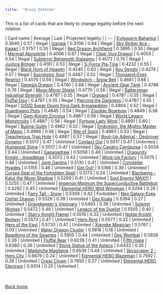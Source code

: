 ```yaml
---
title:  "Disco Inferno"
---
```


This is a list of cards that are likely to change legality before the next rotation.

| Card name | Average | Last | Projected legality |
| :-- |
[Evilswarm Bahamut](https://db.ygoprodeck.com/card/?search=Evilswarm%20Bahamut) | 0.3640 | 0.57 | Illegal |
[Izanagi](https://db.ygoprodeck.com/card/?search=Izanagi) | 0.3706 | 0.64 | Illegal |
[Sky Striker Ace - Kagari](https://db.ygoprodeck.com/card/?search=Sky%20Striker%20Ace%20-%20Kagari) | 0.3757 | 0.55 | Illegal |
[Red Dragon Archfiend](https://db.ygoprodeck.com/card/?search=Red%20Dragon%20Archfiend) | 0.3995 | 0.55 | Illegal |
[Mermail Abysstrite](https://db.ygoprodeck.com/card/?search=Mermail%20Abysstrite) | 0.4006 | 0.67 | Illegal |
[Clear Vice Dragon](https://db.ygoprodeck.com/card/?search=Clear%20Vice%20Dragon) | 0.4053 | 0.54 | Illegal |
[Subterror Behemoth Stalagmo](https://db.ygoprodeck.com/card/?search=Subterror%20Behemoth%20Stalagmo) | 0.4072 | 0.74 | Illegal |
[Justice Bringer](https://db.ygoprodeck.com/card/?search=Justice%20Bringer) | 0.4191 | 0.53 | Illegal |
[S-Force Pla-Tina](https://db.ygoprodeck.com/card/?search=S-Force%20Pla-Tina) | 0.4232 | 0.55 | Illegal |
[Black Horn of Heaven](https://db.ygoprodeck.com/card/?search=Black%20Horn%20of%20Heaven) | 0.4240 | 0.63 | Illegal |
[Ryu Senshi](https://db.ygoprodeck.com/card/?search=Ryu%20Senshi) | 0.4274 | 0.57 | Illegal |
[Successor Soul](https://db.ygoprodeck.com/card/?search=Successor%20Soul) | 0.4487 | 0.52 | Illegal |
[Thousand-Eyes Restrict](https://db.ygoprodeck.com/card/?search=Thousand-Eyes%20Restrict) | 0.4570 | 0.56 | Illegal |
[Windwitch - Snow Bell](https://db.ygoprodeck.com/card/?search=Windwitch%20-%20Snow%20Bell) | 0.4661 | 0.68 | Illegal |
[Genesis Dragon](https://db.ygoprodeck.com/card/?search=Genesis%20Dragon) | 0.4740 | 0.68 | Illegal |
[Ancient Gear Tank](https://db.ygoprodeck.com/card/?search=Ancient%20Gear%20Tank) | 0.4748 | 0.76 | Illegal |
[Moon Mirror Shield](https://db.ygoprodeck.com/card/?search=Moon%20Mirror%20Shield) | 0.4770 | 0.58 | Illegal |
[Batteryman Industrial Strength](https://db.ygoprodeck.com/card/?search=Batteryman%20Industrial%20Strength) | 0.4787 | 0.55 | Illegal |
[Dragard](https://db.ygoprodeck.com/card/?search=Dragard) | 0.4787 | 0.55 | Illegal |
[Fluffal Dog](https://db.ygoprodeck.com/card/?search=Fluffal%20Dog) | 0.4787 | 0.55 | Illegal |
[Piercing the Darkness](https://db.ygoprodeck.com/card/?search=Piercing%20the%20Darkness) | 0.4787 | 0.55 | Illegal |
[D/D/D Super Doom King Dark Armageddon](https://db.ygoprodeck.com/card/?search=D/D/D%20Super%20Doom%20King%20Dark%20Armageddon) | 0.4804 | 0.52 | Illegal |
[Guardragon Pisty](https://db.ygoprodeck.com/card/?search=Guardragon%20Pisty) | 0.4845 | 0.54 | Illegal |
[Zoodiac Boarbow](https://db.ygoprodeck.com/card/?search=Zoodiac%20Boarbow) | 0.4849 | 0.58 | Illegal |
[Gem-Knight Zirconia](https://db.ygoprodeck.com/card/?search=Gem-Knight%20Zirconia) | 0.4887 | 0.56 | Illegal |
[World Legacy Monstrosity](https://db.ygoprodeck.com/card/?search=World%20Legacy%20Monstrosity) | 0.4887 | 0.56 | Illegal |
[Fortune Lady Wind](https://db.ygoprodeck.com/card/?search=Fortune%20Lady%20Wind) | 0.4891 | 0.60 | Illegal |
[Bujingi Quilin](https://db.ygoprodeck.com/card/?search=Bujingi%20Quilin) | 0.4962 | 0.52 | Illegal |
[Endymion, the Mighty Master of Magic](https://db.ygoprodeck.com/card/?search=Endymion,%20the%20Mighty%20Master%20of%20Magic) | 0.4966 | 0.56 | Illegal |
[Rite of Spirit](https://db.ygoprodeck.com/card/?search=Rite%20of%20Spirit) | 0.4983 | 0.53 | Illegal |
[Treacherous Trap Hole](https://db.ygoprodeck.com/card/?search=Treacherous%20Trap%20Hole) | 0.4987 | 0.57 | Illegal |
[Boot-Up Admiral - Destroyer Dynamo](https://db.ygoprodeck.com/card/?search=Boot-Up%20Admiral%20-%20Destroyer%20Dynamo) | 0.5017 | 0.47 | Unlimited |
[Contact Out](https://db.ygoprodeck.com/card/?search=Contact%20Out) | 0.5017 | 0.47 | Unlimited |
[Humanoid Slime](https://db.ygoprodeck.com/card/?search=Humanoid%20Slime) | 0.5017 | 0.47 | Unlimited |
[Sky Cavalry Centaurea](https://db.ygoprodeck.com/card/?search=Sky%20Cavalry%20Centaurea) | 0.5034 | 0.44 | Unlimited |
[Gagagadraw](https://db.ygoprodeck.com/card/?search=Gagagadraw) | 0.5058 | 0.49 | Unlimited |
[Dragunity Knight - Areadbhair](https://db.ygoprodeck.com/card/?search=Dragunity%20Knight%20-%20Areadbhair) | 0.5072 | 0.42 | Unlimited |
[Wind-Up Factory](https://db.ygoprodeck.com/card/?search=Wind-Up%20Factory) | 0.5075 | 0.46 | Unlimited |
[Junk Gardna](https://db.ygoprodeck.com/card/?search=Junk%20Gardna) | 0.5130 | 0.41 | Unlimited |
[Constellar Hyades](https://db.ygoprodeck.com/card/?search=Constellar%20Hyades) | 0.5155 | 0.46 | Unlimited |
[Get Out!](https://db.ygoprodeck.com/card/?search=Get%20Out!) | 0.5168 | 0.39 | Unlimited |
[Cursed Seal of the Forbidden Spell](https://db.ygoprodeck.com/card/?search=Cursed%20Seal%20of%20the%20Forbidden%20Spell) | 0.5173 | 0.24 | Unlimited |
[Blackwing - Kalut the Moon Shadow](https://db.ygoprodeck.com/card/?search=Blackwing%20-%20Kalut%20the%20Moon%20Shadow) | 0.5209 | 0.41 | Unlimited |
[Soul Energy MAX!!!](https://db.ygoprodeck.com/card/?search=Soul%20Energy%20MAX!!!) | 0.5255 | 0.47 | Unlimited |
[Imperion Magnum the Superconductive Battlebot](https://db.ygoprodeck.com/card/?search=Imperion%20Magnum%20the%20Superconductive%20Battlebot) | 0.5292 | 0.45 | Unlimited |
[Elemental HERO Wild Wingman](https://db.ygoprodeck.com/card/?search=Elemental%20HERO%20Wild%20Wingman) | 0.5294 | 0.26 | Unlimited |
[Fairy Tail - Snow](https://db.ygoprodeck.com/card/?search=Fairy%20Tail%20-%20Snow) | 0.5309 | 0.42 | Forbidden |
[Neo Galaxy-Eyes Cipher Dragon](https://db.ygoprodeck.com/card/?search=Neo%20Galaxy-Eyes%20Cipher%20Dragon) | 0.5326 | 0.39 | Unlimited |
[Des Koala](https://db.ygoprodeck.com/card/?search=Des%20Koala) | 0.5394 | 0.27 | Unlimited |
[Gravekeeper's Visionary](https://db.ygoprodeck.com/card/?search=Gravekeeper's%20Visionary) | 0.5405 | 0.39 | Unlimited |
[Solemn Wishes](https://db.ygoprodeck.com/card/?search=Solemn%20Wishes) | 0.5472 | 0.46 | Unlimited |
[Legacy of the Duelist](https://db.ygoprodeck.com/card/?search=Legacy%20of%20the%20Duelist) | 0.5505 | 0.40 | Unlimited |
[Starry Knight Flamel](https://db.ygoprodeck.com/card/?search=Starry%20Knight%20Flamel) | 0.5519 | 0.33 | Unlimited |
[Noble Knight Bedwyr](https://db.ygoprodeck.com/card/?search=Noble%20Knight%20Bedwyr) | 0.5572 | 0.47 | Unlimited |
[Hero Ring](https://db.ygoprodeck.com/card/?search=Hero%20Ring) | 0.5577 | 0.32 | Unlimited |
[Hero of the East](https://db.ygoprodeck.com/card/?search=Hero%20of%20the%20East) | 0.5730 | 0.47 | Unlimited |
[Xiangke Magician](https://db.ygoprodeck.com/card/?search=Xiangke%20Magician) | 0.5767 | 0.03 | Unlimited |
[Water Dragon Cluster](https://db.ygoprodeck.com/card/?search=Water%20Dragon%20Cluster) | 0.5818 | 0.18 | Unlimited |
[Beastking of the Swamps](https://db.ygoprodeck.com/card/?search=Beastking%20of%20the%20Swamps) | 0.5905 | 0.44 | Unlimited |
[Des Wombat](https://db.ygoprodeck.com/card/?search=Des%20Wombat) | 0.5928 | 0.26 | Unlimited |
[Fluffal Bear](https://db.ygoprodeck.com/card/?search=Fluffal%20Bear) | 0.6239 | 0.41 | Unlimited |
[Fifth Hope](https://db.ygoprodeck.com/card/?search=Fifth%20Hope) | 0.6380 | 0.26 | Unlimited |
[Stone Statue of the Aztecs](https://db.ygoprodeck.com/card/?search=Stone%20Statue%20of%20the%20Aztecs) | 0.6432 | 0.35 | Unlimited |
[Madolche Magileine](https://db.ygoprodeck.com/card/?search=Madolche%20Magileine) | 0.6539 | 0.44 | Unlimited |
[Skyscraper 2 - Hero City](https://db.ygoprodeck.com/card/?search=Skyscraper%202%20-%20Hero%20City) | 0.6679 | 0.24 | Unlimited |
[Elemental HERO Blazeman](https://db.ygoprodeck.com/card/?search=Elemental%20HERO%20Blazeman) | 0.7592 | 0.26 | Unlimited |
[Crass Clown](https://db.ygoprodeck.com/card/?search=Crass%20Clown) | 0.7850 | 0.27 | Unlimited |
[Elemental HERO Electrum](https://db.ygoprodeck.com/card/?search=Elemental%20HERO%20Electrum) | 0.9314 | 0.25 | Unlimited |

<br>

###### [Back home](index)